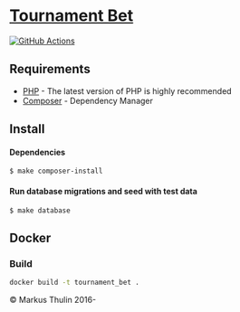 # [Tournament Bet](https://github.com/thulin82/tournament_bet)

[![GitHub Actions](https://github.com/thulin82/tournament_bet/actions/workflows/github-actions.yml/badge.svg)](https://github.com/thulin82/tournament_bet/actions/workflows/github-actions.yml)

## Requirements

-   [PHP](http://php.net/) - The latest version of PHP is highly recommended
-   [Composer](https://getcomposer.org/) - Dependency Manager

## Install

#### Dependencies

```
$ make composer-install
```

#### Run database migrations and seed with test data

```
$ make database
```

## Docker

### Build

```bash
docker build -t tournament_bet .
```

© Markus Thulin 2016-
